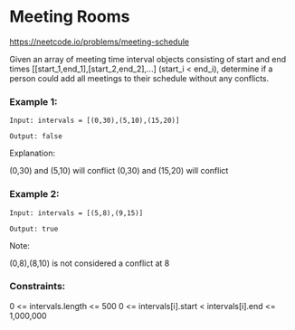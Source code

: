 # Meeting Rooms

https://neetcode.io/problems/meeting-schedule

Given an array of meeting time interval objects consisting of start and end times [[start_1,end_1],[start_2,end_2],...] (start_i < end_i), determine if a person could add all meetings to their schedule without any conflicts.

### Example 1:
```
Input: intervals = [(0,30),(5,10),(15,20)]

Output: false
```

Explanation:

(0,30) and (5,10) will conflict
(0,30) and (15,20) will conflict

### Example 2:
```
Input: intervals = [(5,8),(9,15)]

Output: true
```
Note:

(0,8),(8,10) is not considered a conflict at 8

### Constraints:

0 <= intervals.length <= 500
0 <= intervals[i].start < intervals[i].end <= 1,000,000